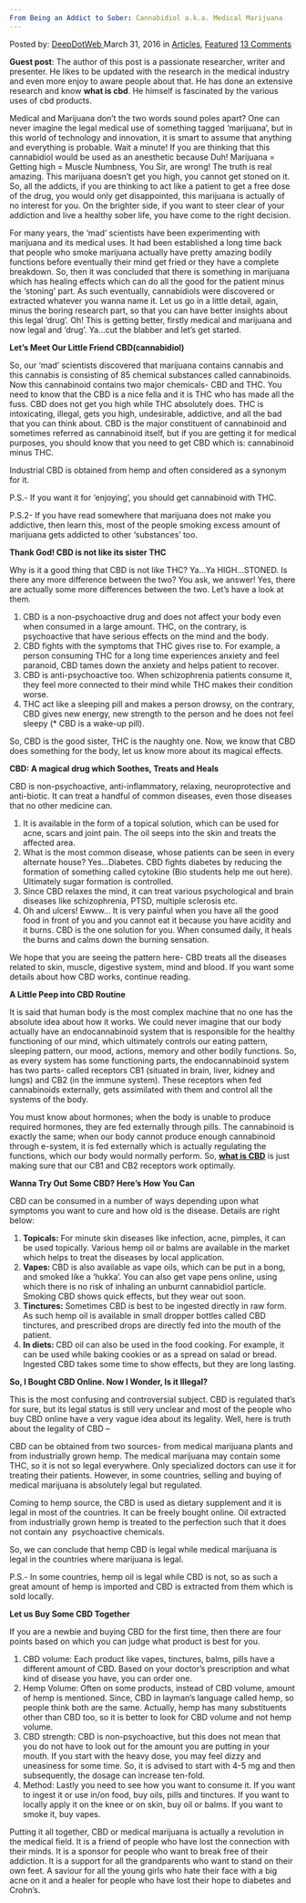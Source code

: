 ```yaml
---
From Being an Addict to Sober: Cannabidiol a.k.a. Medical Marijuana
---
```

<article class="post-listing post-13612 post type-post status-publish format-standard has-post-thumbnail hentry category-deepdot-news tag-addict tag-aka tag-cannabidiol tag-marijuana tag-medical tag-sober">
    <div class="post-inner">
    <p class="post-meta">
    <span>Posted by: <a href="https://www.deepdotweb.com/author/admin/" title="">DeepDotWeb </a></span>
    <span>March 31, 2016</span>
    <span>in <a href="https://www.deepdotweb.com/category/articles/" rel="category tag">Articles</a>, <a href="https://www.deepdotweb.com/category/deepdot-news/" rel="category tag">Featured</a></span>
    <span><a href="https://www.deepdotweb.com/2016/03/31/addict-sober-cannabidiol-k-medical-marijuana/#comments">13 Comments</a></span>
    </p>
    <div class="clear"></div>
    <div class="entry">
    <p><strong>Guest post</strong>: The author of this post is a passionate researcher, writer and presenter. He likes to be updated with the research in the medical industry and even more enjoy to aware people about that. He has done an extensive research and know <strong>what is cbd</strong>. He himself is fascinated by the various uses of cbd products.</p>
    <p>Medical and Marijuana don’t the two words sound poles apart? One can never imagine the legal medical use of something tagged ‘marijuana’, but in this world of technology and innovation, it is smart to assume that anything and everything is probable. Wait a minute! If you are thinking that this cannabidiol would be used as an anesthetic because Duh! Marijuana = Getting high = Muscle Numbness, You Sir, are wrong! The truth is real amazing. This marijuana doesn&#8217;t get you high, you cannot get stoned on it. So, all the addicts, if you are thinking to act like a patient to get a free dose of the drug, you would only get disappointed, this marijuana is actually of no interest for you. On the brighter side, if you want to steer clear of your addiction and live a healthy sober life, you have come to the right decision.</p>
    <p>For many years, the ‘mad’ scientists have been experimenting with marijuana and its medical uses. It had been established a long time back that people who smoke marijuana actually have pretty amazing bodily functions before eventually their mind get fried or they have a complete breakdown. So, then it was concluded that there is something in marijuana which has healing effects which can do all the good for the patient minus the ‘stoning’ part. As such eventually, cannabidiols were discovered or extracted whatever you wanna name it. Let us go in a little detail, again, minus the boring research part, so that you can have better insights about this legal ‘drug’. Oh! This is getting better, firstly medical and marijuana and now legal and ‘drug’. Ya&#8230;cut the blabber and let’s get started.</p>
    <p><strong>Let’s Meet Our Little Friend CBD(cannabidiol)</strong></p>
    <p>So, our ‘mad’ scientists discovered that marijuana contains cannabis and this cannabis is consisting of 85 chemical substances called cannabinoids. Now this cannabinoid contains two major chemicals- CBD and THC. You need to know that the CBD is a nice fella and it is THC who has made all the fuss. CBD does not get you high while THC absolutely does. THC is intoxicating, illegal, gets you high, undesirable, addictive, and all the bad that you can think about. CBD is the major constituent of cannabinoid and sometimes referred as cannabinoid itself, but if you are getting it for medical purposes, you should know that you need to get CBD which is: cannabinoid minus THC.</p>
    <p>Industrial CBD is obtained from hemp and often considered as a synonym for it.</p>
    <p>P.S.- If you want it for ‘enjoying’, you should get cannabinoid with THC.</p>
    <p>P.S.2- If you have read somewhere that marijuana does not make you addictive, then learn this, most of the people smoking excess amount of marijuana gets addicted to other ‘substances’ too.</p>
    <p><strong>Thank God! CBD is not like its sister THC</strong></p>
    <p>Why is it a good thing that CBD is not like THC? Ya&#8230;Ya HIGH&#8230;STONED. Is there any more difference between the two? You ask, we answer! Yes, there are actually some more differences between the two. Let’s have a look at them.</p>
    <ol>
    <li>CBD is a non-psychoactive drug and does not affect your body even when consumed in a large amount. THC, on the contrary, is psychoactive that have serious effects on the mind and the body.</li>
    <li>CBD fights with the symptoms that THC gives rise to. For example, a person consuming THC for a long time experiences anxiety and feel paranoid, CBD tames down the anxiety and helps patient to recover.</li>
    <li>CBD is anti-psychoactive too. When schizophrenia patients consume it, they feel more connected to their mind while THC makes their condition worse.</li>
    <li>THC act like a sleeping pill and makes a person drowsy, on the contrary, CBD gives new energy, new strength to the person and he does not feel sleepy (* CBD is a wake-up pill).</li>
    </ol>
    <p>So, CBD is the good sister, THC is the naughty one. Now, we know that CBD does something for the body, let us know more about its magical effects.</p>
    <p><strong>CBD: A magical drug which Soothes, Treats and Heals</strong></p>
    <p>CBD is non-psychoactive, anti-inflammatory, relaxing, neuroprotective and anti-biotic. It can treat a handful of common diseases, even those diseases that no other medicine can.</p>
    <ol>
    <li>It is available in the form of a topical solution, which can be used for acne, scars and joint pain. The oil seeps into the skin and treats the affected area.</li>
    <li>What is the most common disease, whose patients can be seen in every alternate house? Yes&#8230;Diabetes. CBD fights diabetes by reducing the formation of something called cytokine (Bio students help me out here). Ultimately sugar formation is controlled.</li>
    <li>Since CBD relaxes the mind, it can treat various psychological and brain diseases like schizophrenia, PTSD, multiple sclerosis etc.</li>
    <li>Oh and ulcers! Ewww… It is very painful when you have all the good food in front of you and you cannot eat it because you have acidity and it burns. CBD is the one solution for you. When consumed daily, it heals the burns and calms down the burning sensation.</li>
    </ol>
    <p>We hope that you are seeing the pattern here- CBD treats all the diseases related to skin, muscle, digestive system, mind and blood. If you want some details about how CBD works, continue reading.</p>
    <p><strong>A Little Peep into CBD Routine</strong></p>
    <p>It is said that human body is the most complex machine that no one has the absolute idea about how it works. We could never imagine that our body actually have an endocannabinoid system that is responsible for the healthy functioning of our mind, which ultimately controls our eating pattern, sleeping pattern, our mood, actions, memory and other bodily functions. So, as every system has some functioning parts, the endocannabinoid system has two parts- called receptors CB1 (situated in brain, liver, kidney and lungs) and CB2 (in the immune system). These receptors when fed cannabinoids externally, gets assimilated with them and control all the systems of the body.</p>
    <p>You must know about hormones; when the body is unable to produce required hormones, they are fed externally through pills. The cannabinoid is exactly the same; when our body cannot produce enough cannabinoid through e-system, it is fed externally which is actually regulating the functions, which our body would normally perform. So, <a href="http://cbdhempsource.net/"><strong>what is CBD</strong></a> is just making sure that our CB1 and CB2 receptors work optimally.</p>
    <p><strong>Wanna Try Out Some CBD? Here’s How You Can</strong></p>
    <p>CBD can be consumed in a number of ways depending upon what symptoms you want to cure and how old is the disease. Details are right below:</p>
    <ol>
    <li><strong>Topicals:</strong> For minute skin diseases like infection, acne, pimples, it can be used topically. Various hemp oil or balms are available in the market which helps to treat the diseases by local application.</li>
    <li><strong>Vapes: </strong>CBD is also available as vape oils, which can be put in a bong, and smoked like a ‘hukka’. You can also get vape pens online, using which there is no risk of inhaling an unburnt cannabidiol particle. Smoking CBD shows quick effects, but they wear out soon.</li>
    <li><strong>Tinctures:</strong> Sometimes CBD is best to be ingested directly in raw form. As such hemp oil is available in small dropper bottles called CBD tinctures, and prescribed drops are directly fed into the mouth of the patient.</li>
    <li><strong>In diets: </strong>CBD oil can also be used in the food cooking. For example, it can be used while baking cookies or as a spread on salad or bread. Ingested CBD takes some time to show effects, but they are long lasting.</li>
    </ol>
    <p><strong>So, I Bought CBD Online. Now I Wonder, Is it Illegal?</strong></p>
    <p>This is the most confusing and controversial subject. CBD is regulated that’s for sure, but its legal status is still very unclear and most of the people who buy CBD online have a very vague idea about its legality. Well, here is truth about the legality of CBD &#8211;</p>
    <p>CBD can be obtained from two sources- from medical marijuana plants and from industrially grown hemp. The medical marijuana may contain some THC, so it is not so legal everywhere. Only specialized doctors can use it for treating their patients. However, in some countries, selling and buying of medical marijuana is absolutely legal but regulated.</p>
    <p>Coming to hemp source, the CBD is used as dietary supplement and it is legal in most of the countries. It can be freely bought online. Oil extracted from industrially grown hemp is treated to the perfection such that it does not contain any  psychoactive chemicals.</p>
    <p>So, we can conclude that hemp CBD is legal while medical marijuana is legal in the countries where marijuana is legal.</p>
    <p>P.S.- In some countries, hemp oil is legal while CBD is not, so as such a great amount of hemp is imported and CBD is extracted from them which is sold locally.</p>
    <p><strong>Let us Buy Some CBD Together</strong></p>
    <p>If you are a newbie and buying CBD for the first time, then there are four points based on which you can judge what product is best for you.</p>
    <ol>
    <li>CBD volume: Each product like vapes, tinctures, balms, pills have a different amount of CBD. Based on your doctor’s prescription and what kind of disease you have, you can order one.</li>
    <li>Hemp Volume: Often on some products, instead of CBD volume, amount of hemp is mentioned. Since, CBD in layman’s language called hemp, so people think both are the same. Actually, hemp has many substituents other than CBD too, so it is better to look for CBD volume and not hemp volume.</li>
    <li>CBD strength: CBD is non-psychoactive, but this does not mean that you do not have to look out for the amount you are putting in your mouth. If you start with the heavy dose, you may feel dizzy and uneasiness for some time. So, it is advised to start with 4-5 mg and then subsequently, the dosage can increase ten-fold.</li>
    <li>Method: Lastly you need to see how you want to consume it. If you want to ingest it or use in/on food, buy oils, pills and tinctures. If you want to locally apply it on the knee or on skin, buy oil or balms. If you want to smoke it, buy vapes.</li>
    </ol>
    <p>Putting it all together, CBD or medical marijuana is actually a revolution in the medical field. It is a friend of people who have lost the connection with their minds. It is a sponsor for people who want to break free of their addiction. It is a support for all the grandparents who want to stand on their own feet. A saviour for all the young girls who hate their face with a big acne on it and a healer for people who have lost their hope to diabetes and Crohn&#8217;s.</p>
    </div>
    <span style="display:none"><a href="https://www.deepdotweb.com/tag/addict/" rel="tag">addict</a> <a href="https://www.deepdotweb.com/tag/aka/" rel="tag">aka</a> <a href="https://www.deepdotweb.com/tag/cannabidiol/" rel="tag">cannabidiol</a> <a href="https://www.deepdotweb.com/tag/marijuana/" rel="tag">marijuana</a> <a href="https://www.deepdotweb.com/tag/medical/" rel="tag">medical</a> <a href="https://www.deepdotweb.com/tag/sober/" rel="tag">sober</a></span> <span style="display:none" class="updated">2016-03-31</span>
    <div style="display:none" class="vcard author" itemprop="author" itemscope itemtype="http://schema.org/Person"><strong class="fn" itemprop="name"><a href="https://www.deepdotweb.com/author/admin/" title="Posts by DeepDotWeb" rel="author">DeepDotWeb</a></strong></div>
    </div>
</article>

